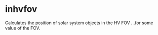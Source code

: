 # inhvfov
Calculates the position of solar system objects in the HV FOV
...for some value of the FOV.
